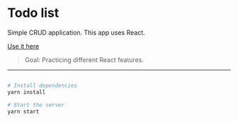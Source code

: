 # Todo list

Simple CRUD application. This app uses React.

[Use it here](https://devj5.github.io/TodoList-React/)

> Goal: Practicing different React features.

---

``` bash

# Install dependencies
yarn install

# Start the server
yarn start
```


